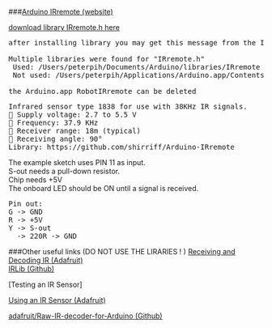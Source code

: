 ###[Arduino IRremote (website)](http://z3t0.github.io/Arduino-IRremote/)

[download library IRremote.h here](https://github.com/z3t0/Arduino-IRremote/releases/tag/2.1.0)

<pre>
after installing library you may get this message from the IDE:

Multiple libraries were found for "IRremote.h"
 Used: /Users/peterpih/Documents/Arduino/libraries/IRremote
 Not used: /Users/peterpih/Applications/Arduino.app/Contents/Java/libraries/RobotIRremote

the Arduino.app RobotIRremote can be deleted
</pre>


<pre>
Infrared sensor type 1838 for use with 38KHz IR signals.
 Supply voltage: 2.7 to 5.5 V
 Frequency: 37.9 KHz
 Receiver range: 18m (typical)
 Receiving angle: 90°
Library: https://github.com/shirriff/Arduino-IRremote
</pre>

The example sketch uses PIN 11 as input.  
S-out needs a pull-down resistor.   
Chip needs +5V  
The onboard LED should be ON until a signal is received.   


<pre>
Pin out:
G -> GND
R -> +5V
Y -> S-out
  -> 220R -> GND
</pre>
  

###Other useful links (DO NOT USE THE LIRARIES ! )
[Receiving and Decoding IR (Adafruit)](https://learn.adafruit.com/using-an-infrared-library/hardware-needed)  
[IRLib (Github)](cyborg5/IRLib)

[Testing an IR Sensor]

[Using an IR Sensor (Adafruit)](https://learn.adafruit.com/ir-sensor/testing-an-ir-sensor)

[adafruit/Raw-IR-decoder-for-Arduino (Github)](https://github.com/adafruit/Raw-IR-decoder-for-Arduino/blob/master/rawirdecode/rawirdecodestruct.ino)

